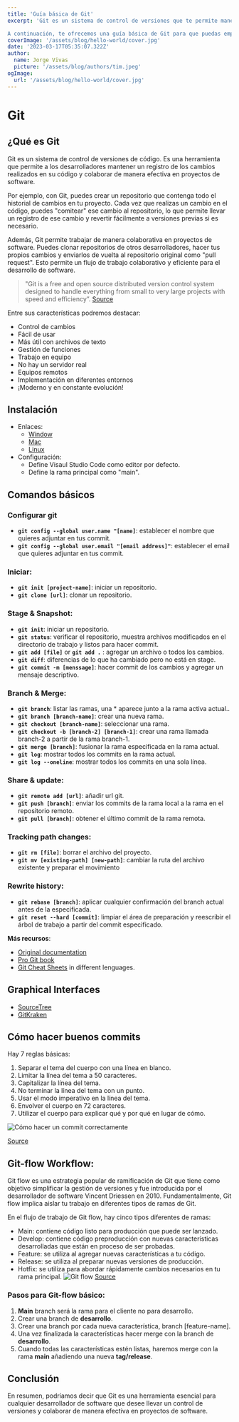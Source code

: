 ```yaml
---
title: 'Guía básica de Git'
excerpt: 'Git es un sistema de control de versiones que te permite manejar y rastrear los cambios en tus proyectos de software. Ya sea que estés trabajando solo o en equipo, Git te ayuda a mantener un registro de las modificaciones que has hecho en tus archivos, lo que facilita la colaboración y la resolución de conflictos.

A continuación, te ofrecemos una guía básica de Git para que puedas empezar a trabajar con él de forma eficiente y eficaz. Aprenderás cómo configurar Git, crear un repositorio, realizar cambios, guardar y actualizar tus cambios, y trabajar con repositorios remotos. ¡Vamos a empezar!'
coverImage: '/assets/blog/hello-world/cover.jpg'
date: '2023-03-17T05:35:07.322Z'
author:
  name: Jorge Vivas
  picture: '/assets/blog/authors/tim.jpeg'
ogImage:
  url: '/assets/blog/hello-world/cover.jpg'
---
```

# **Git**

## **¿Qué es Git**

Git es un sistema de control de versiones de código. Es una herramienta que permite a los desarrolladores mantener un registro de los cambios realizados en su código y colaborar de manera efectiva en proyectos de software.

Por ejemplo, con Git, puedes crear un repositorio que contenga todo el historial de cambios en tu proyecto. Cada vez que realizas un cambio en el código, puedes "comitear" ese cambio al repositorio, lo que permite llevar un registro de ese cambio y revertir fácilmente a versiones previas si es necesario.

Además, Git permite trabajar de manera colaborativa en proyectos de software. Puedes clonar repositorios de otros desarrolladores, hacer tus propios cambios y enviarlos de vuelta al repositorio original como "pull request". Esto permite un flujo de trabajo colaborativo y eficiente para el desarrollo de software.

> "Git is a free and open source distributed version
> control system designed to handle everything
> from small to very large projects with speed and
> efficiency”. [Source](https://git-scm.com)

Entre sus características podremos destacar:

- Control de cambios
- Fácil de usar
- Más útil con archivos de texto
- Gestión de funciones
- Trabajo en equipo
- No hay un servidor real
- Equipos remotos
- Implementación en diferentes entornos
- ¡Moderno y en constante evolución!

## **Instalación**

- Enlaces:
  - [Window](https://git-scm.com/download/win)
  - [Mac](https://git-scm.com/download/mac)
  - [Linux](https://git-scm.com/download/linux)
- Configuración:
  - Define Visaul Studio Code como editor por defecto.
  - Define la rama principal como "main".

## **Comandos básicos**

### Configurar git

- **`git config --global user.name "[name]`**: establecer el nombre que quieres adjuntar en tus commit.
- **`git config --global user.email "[email address]"`**: establecer el email que quieres adjuntar en tus commit.

### Iniciar:

- **`git init [project-name]`**: iniciar un repositorio.
- **`git clone [url]`**: clonar un repositorio.

### Stage & Snapshot:

- **`git init`**: iniciar un repositorio.
- **`git status`**: verificar el repositorio, muestra archivos modificados en el directorio de trabajo y listos para hacer commit.
- **`git add [file]`** or **`git add .`** : agregar un archivo o todos los cambios.
- **`git diff`**: diferencias de lo que ha cambiado pero no está en stage.
- **`git commit -m [menssage]`**: hacer commit de los cambios y agregar un mensaje descriptivo.

### Branch & Merge:

- **`git branch`**: listar las ramas, una \* aparece junto a la rama activa actual..
- **`git branch [branch-name]`**: crear una nueva rama.
- **`git checkout [branch-name]`**: seleccionar una rama.
- **`git checkout -b [branch-2] [branch-1]`**: crear una rama llamada branch-2 a partir de la rama branch-1.
- **`git merge [branch]`**: fusionar la rama especificada en la rama actual.
- **`git log`**: mostrar todos los commits en la rama actual.
- **`git log --oneline`**: mostrar todos los commits en una sola línea.

### Share & update:

- **`git remote add [url]`**: añadir url git.
- **`git push [branch]`**: enviar los commits de la rama local a la rama en el repositorio remoto.
- **`git pull [branch]`**: obtener el último commit de la rama remota.

### Tracking path changes:

- **`git rm [file]`**: borrar el archivo del proyecto.
- **`git mv [existing-path] [new-path]`**: cambiar la ruta del archivo existente y preparar el movimiento

### Rewrite history:

- **`git rebase [branch]`**: aplicar cualquier confirmación del branch actual antes de la especificada.
- **`git reset --hard [commit]`**: limpiar el área de preparación y reescribir el árbol de trabajo a partir del commit especificado.

**Más recursos**:

- [Original documentation](https://git-scm.com/docs)
- [Pro Git book](https://git-scm.com/book/en/v2)
- [Git Cheat Sheets](https://training.github.com/) in different lenguages.

## **Graphical Interfaces**

- [SourceTree](https://www.sourcetreeapp.com)
- [GitKraken](https://www.gitkraken.com)

## **Cómo hacer buenos commits**

Hay 7 reglas básicas:

1. Separar el tema del cuerpo con una línea en blanco.
2. Limitar la línea del tema a 50 caracteres.
3. Capitalizar la línea del tema.
4. No terminar la línea del tema con un punto.
5. Usar el modo imperativo en la línea del tema.
6. Envolver el cuerpo en 72 caracteres.
7. Utilizar el cuerpo para explicar qué y por qué en lugar de cómo.

![Cómo hacer un commit correctamente](https://cbea.ms/content/images/size/w2000/2021/01/git_commit_2x.png)

[Source](https://chris.beams.io/posts/git-commit/)

## **Git-flow Workflow**:
Git flow es una estrategia popular de ramificación de Git que tiene como objetivo simplificar la gestión de versiones y fue introducida por el desarrollador de software Vincent Driessen en 2010. Fundamentalmente, Git flow implica aislar tu trabajo en diferentes tipos de ramas de Git.

En el flujo de trabajo de Git flow, hay cinco tipos diferentes de ramas:

- Main: contiene código listo para producción que puede ser lanzado.
- Develop: contiene código preproducción con nuevas características desarrolladas que están en proceso de ser probadas.
- Feature: se utiliza al agregar nuevas características a tu código.
- Release: se utiliza al preparar nuevas versiones de producción.
- Hotfix: se utiliza para abordar rápidamente cambios necesarios en tu rama principal.
  ![Git flow](https://www.gitkraken.com/wp-content/uploads/2021/03/git-flow-4.svg)
  [Source](https://www.gitkraken.com/learn/git/git-flow)

### **Pasos para Git-flow básico**:

1.  **Main** branch será la rama para el cliente no para desarrollo.
2.  Crear una branch de  **desarrollo**.
3.  Crear una branch por cada nueva característica, branch [feature-name].
4.  Una vez finalizada la características hacer merge con la branch de **desarrollo**.
5.  Cuando todas las características estén listas, haremos merge con la rama **main** añadiendo una nueva **tag/release**.

## **Conclusión**

En resumen, podríamos decir que Git es una herramienta esencial para cualquier desarrollador de software que desee llevar un control de versiones y colaborar de manera efectiva en proyectos de software.
